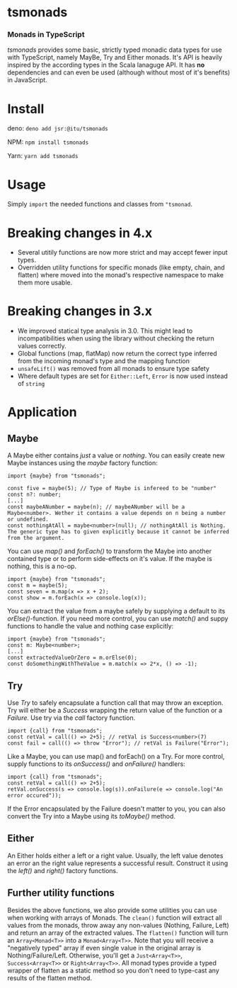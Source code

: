 # tsmonads

### Monads in TypeScript

_tsmonads_ provides some basic, strictly typed monadic data types for use with TypeScript, namely MayBe, Try and Either monads. It's API is heavily inspired by the according types in the Scala lanaguge API. It has **no** dependencies and can even be used (although without most of it's benefits) in JavaScript.

# Install

deno: `deno add jsr:@itu/tsmonads`

NPM: `npm install tsmonads`

Yarn: `yarn add tsmonads`

# Usage

Simply `import` the needed functions and classes from `"tsmonad`.

# Breaking changes in 4.x

-   Several utitily functions are now more strict and may accept fewer input types.
-   Overridden utility functions for specific monads (like empty, chain, and flatten) where moved into the monad's respective namespace to make them more usable.

# Breaking changes in 3.x

-   We improved statical type analysis in 3.0. This might lead to incompatibilities when using the library without checking the return values correctly.
-   Global functions (map, flatMap) now return the correct type inferred from the incoming monad's type and the mapping function
-   `unsafeLift()` was removed from all monads to ensure type safety
-   Where default types are set for `Either::Left`, `Error` is now used instead of `string`

# Application

## Maybe

A Maybe either contains _just_ a value or _nothing_. You can easily create new Maybe instances using the _maybe_ factory function:

```
import {maybe} from "tsmonads";

const five = maybe(5); // Type of Maybe is infereed to be "number"
const n?: number;
[...]
const maybeANumber = maybe(n); // maybeANumber will be a Maybe<number>. Wether it contains a value depends on n being a number or undefined.
const nothingAtAll = maybe<number>(null); // nothingAtAll is Nothing. The generic type has to given explicitly because it cannot be inferred from the argument.
```

You can use _map()_ and _forEach()_ to transform the Maybe into another contained type or to perform side-effects on it's value. If the maybe is nothing, this is
a no-op.

```
import {maybe} from "tsmonads";
const m = maybe(5);
const seven = m.map(x => x + 2);
const show = m.forEach(x => console.log(x));
```

You can extract the value from a maybe safely by supplying a default to its _orElse()_-function. If you need more control, you can use _match()_ and suppy functions to handle the value and nothing case explicitly:

```
import {maybe} from "tsmonads";
const m: Maybe<number>;
[...]
const extractedValueOrZero = m.orElse(0);
const doSomethingWithTheValue = m.match(x => 2*x, () => -1);
```

## Try

Use _Try_ to safely encapsulate a function call that may throw an exception. Try will either be a _Success_ wrapping the return value of the function or a _Failure_. Use try via the _call_ factory function.

```
import {call} from "tsmonads";
const retVal = call(() => 2+5); // retVal is Success<number>(7)
const fail = call(() => throw "Error"); // retVal is Failure("Error");
```

Like a Maybe, you can use map() and forEach() on a Try. For more control, supply functions to its _onSuccess()_ and _onFailure()_ handlers:

```
import {call} from "tsmonads";
const retVal = call(() => 2+5);
retVal.onSuccess(s => console.log(s)).onFailure(e => console.log("An error occured"));
```

If the Error encapsulated by the Failure doesn't matter to you, you can also convert the Try into a Maybe using its _toMaybe()_ method.

## Either

An Either holds either a left or a right value. Usually, the left value denotes an error an the right value represents a successful result. Construct
it using the _left()_ and _right()_ factory functions.

## Further utility functions

Besides the above functions, we also provide some utilities you can use when working with arrays of Monads. The `clean()` function will extract all values
from the monads, throw away any non-values (Nothing, Failure, Left) and return an array of the extracted values. The `flatten()` function will turn an `Array<Monad<T>>` into a `Monad<Array<T>>`. Note that you will receive a "negatively typed" array if even single value in the original array is Nothing/Failure/Left. Otherwise, you'll get a `Just<Array<T>>`, `Success<Array<T>>` or `Right<Array<T>>`. All monad types provide a typed wrapper
of flatten as a static method so you don't need to type-cast any results of the flatten method.
